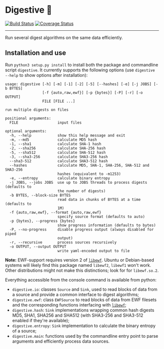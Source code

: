 Digestive :cookie:
==================

[![Build Status](http://img.shields.io/travis/akaIDIOT/Digestive/master.svg?style=flat)](https://travis-ci.org/akaIDIOT/Digestive)
[![Coverage Status](https://img.shields.io/coveralls/akaIDIOT/Digestive/master.svg?style=flat)](https://coveralls.io/r/akaIDIOT/Digestive)

----

Run several digest algorithms on the same data efficiently.

Installation and use
--------------------

Run `python3 setup.py install` to install both the package and commandline script `digestive`.
It currently supports the following options (use `digestive --help` to show options after installation):

    usage: digestive [-h] [-m] [-1] [-2] [-5] [--hashes] [-e] [-j JOBS] [-b BYTES]
                     [-f {auto,raw,ewf}] [-p {bytes}] [-P] [-r] [-o OUTPUT]
                     FILE [FILE ...]
    
    run multiple digests on files
    
    positional arguments:
      FILE                  input files
    
    optional arguments:
      -h, --help            show this help message and exit
      -m, --md5             calculate MD5 hash
      -1, --sha1            calculate SHA-1 hash
      -2, --sha256          calculate SHA-256 hash
      -5, --sha512          calculate SHA-512 hash
      -3, --sha3-256        calculate SHA3-256 hash
      --sha3-512            calculate SHA3-512 hash
      --hashes              calculate MD5, SHA-1, SHA-256, SHA-512 and SHA3-256
                            hashes (equivalent to -m1253)
      -e, --entropy         calculate binary entropy
      -j JOBS, --jobs JOBS  use up to JOBS threads to process digests (defaults to
                            the number of digests)
      -b BYTES, --block-size BYTES
                            read data in chunks of BYTES at a time (defaults to
                            1M)
      -f {auto,raw,ewf}, --format {auto,raw,ewf}
                            specify source format (defaults to auto)
      -p {bytes}, --progress {bytes}
                            show progress information (defaults to bytes)
      -P, --no-progress     disable progress output (always disabled for piped
                            output)
      -r, --recursive       process sources recursively
      -o OUTPUT, --output OUTPUT
                            write yaml-encoded output to file

**Note:** EWF-support requires version 2 of [`libewf`](https://code.google.com/p/libewf/).
Ubuntu or Debian-based systems will likely find this package named `libewf2`, `libewf1` won't work.
Other distributions might not make this distinctions; look for for `libewf.so.2`.

Everything accessible from the console command is available from python:

- `digestive.io`: classes `Source` and `Sink`, used to read blocks of data from a source and provide a common interface to digest algorithms;
- `digestive.ewf`: class `EWFSource` to read blocks of data from EWF filesets and the corresponding functions interfacing with [`libewf`](https://code.google.com/p/libewf/);
- `digestive.hash`: `Sink` implementations wrapping common hash digests MD5, SHA1, SHA256 and SHA512 (with SHA3-256 and SHA3-512 enabled if they're available);
- `digestive.entropy`: `Sink` implementation to calculate the binary entropy of a source;
- `digestive.main`: functions used by the commandline entry point to parse arguments and efficiently process data sources.
